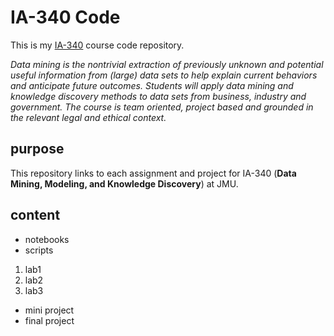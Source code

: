 # IA-340 Code

This is my [IA-340](https://catalog.jmu.edu/preview_course_nopop.php?catoid=50&coid=258336) course code repository.

*Data mining is the nontrivial extraction of previously unknown and potential useful information from (large) data sets to help explain current behaviors and anticipate future outcomes. Students will apply data mining and knowledge discovery methods to data sets from business, industry and government. The course is team oriented, project based and grounded in the relevant legal and ethical context.*

## purpose

This repository links to each assignment and project for IA-340 (**Data Mining, Modeling, and Knowledge Discovery**) at JMU. 

## content

- notebooks
- scripts

1. lab1
2. lab2
3. lab3

- mini project
- final project
